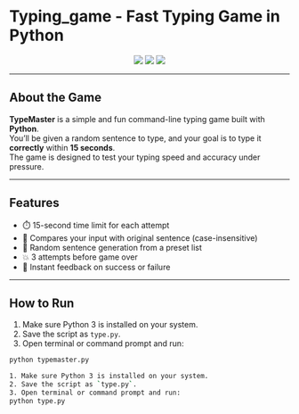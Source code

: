 # Typing_game - Fast Typing Game in Python

<p align="center">
  <img src="https://img.shields.io/badge/Author-farnaztr-grey" />
  <img src="https://img.shields.io/badge/Language-Python-blue" />
  <img src="https://img.shields.io/badge/Game-typing_game-black" />
</p>

---

## About the Game

**TypeMaster** is a simple and fun command-line typing game built with **Python**.  
You’ll be given a random sentence to type, and your goal is to type it **correctly** within **15 seconds**.  
The game is designed to test your typing speed and accuracy under pressure.

---

## Features

- ⏱️ 15-second time limit for each attempt
- 🧪 Compares your input with original sentence (case-insensitive)
- 🎯 Random sentence generation from a preset list
- 💥 3 attempts before game over
- 🔁 Instant feedback on success or failure

---
## How to Run

1. Make sure Python 3 is installed on your system.
2. Save the script as `type.py`.
3. Open terminal or command prompt and run:

```bash
python typemaster.py

1. Make sure Python 3 is installed on your system.
2. Save the script as `type.py`.
3. Open terminal or command prompt and run:
python type.py
